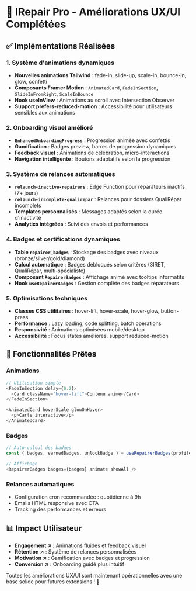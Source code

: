 # 🎨 IRepair Pro - Améliorations UX/UI Complétées

## ✅ Implémentations Réalisées

### 1. **Système d'animations dynamiques**
- **Nouvelles animations Tailwind** : fade-in, slide-up, scale-in, bounce-in, glow, confetti
- **Composants Framer Motion** : `AnimatedCard`, `FadeInSection`, `SlideInFromRight`, `ScaleInBounce`
- **Hook useInView** : Animations au scroll avec Intersection Observer
- **Support prefers-reduced-motion** : Accessibilité pour utilisateurs sensibles aux animations

### 2. **Onboarding visuel amélioré**
- **`EnhancedOnboardingProgress`** : Progression animée avec confettis
- **Gamification** : Badges preview, barres de progression dynamiques
- **Feedback visuel** : Animations de célébration, micro-interactions
- **Navigation intelligente** : Boutons adaptatifs selon la progression

### 3. **Système de relances automatiques**
- **`relaunch-inactive-repairers`** : Edge Function pour réparateurs inactifs (7+ jours)
- **`relaunch-incomplete-qualirepar`** : Relances pour dossiers QualiRépar incomplets
- **Templates personnalisés** : Messages adaptés selon la durée d'inactivité
- **Analytics intégrées** : Suivi des envois et performances

### 4. **Badges et certifications dynamiques**
- **Table `repairer_badges`** : Stockage des badges avec niveaux (bronze/silver/gold/diamond)
- **Calcul automatique** : Badges débloqués selon critères (SIRET, QualiRépar, multi-spécialiste)
- **Composant `RepairerBadges`** : Affichage animé avec tooltips informatifs
- **Hook `useRepairerBadges`** : Gestion complète des badges réparateurs

### 5. **Optimisations techniques**
- **Classes CSS utilitaires** : hover-lift, hover-scale, hover-glow, button-press
- **Performance** : Lazy loading, code splitting, batch operations
- **Responsivité** : Animations optimisées mobile/desktop
- **Accessibilité** : Focus states améliorés, support reduced-motion

## 🚀 Fonctionnalités Prêtes

### Animations
```typescript
// Utilisation simple
<FadeInSection delay={0.2}>
  <Card className="hover-lift">Contenu animé</Card>
</FadeInSection>

<AnimatedCard hoverScale glowOnHover>
  <p>Carte interactive</p>
</AnimatedCard>
```

### Badges
```typescript
// Auto-calcul des badges
const { badges, earnedBadges, unlockBadge } = useRepairerBadges(profile);

// Affichage
<RepairerBadges badges={badges} animate showAll />
```

### Relances automatiques
- Configuration cron recommandée : quotidienne à 9h
- Emails HTML responsive avec CTA
- Tracking des performances et erreurs

## 📊 Impact Utilisateur

- **Engagement ↗️** : Animations fluides et feedback visuel
- **Rétention ↗️** : Système de relances personnalisées
- **Motivation ↗️** : Gamification avec badges et progression
- **Conversion ↗️** : Onboarding guidé plus intuitif

Toutes les améliorations UX/UI sont maintenant opérationnelles avec une base solide pour futures extensions ! 🎉